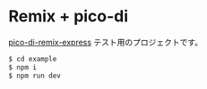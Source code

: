 # Remix + pico-di

[pico-di-remix-express](https://github.com/ydipeepo/pico-di-remix-express) テスト用のプロジェクトです。

```bash
$ cd example
$ npm i
$ npm run dev
```

